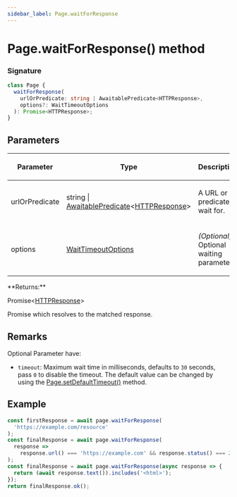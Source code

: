 ```yaml
---
sidebar_label: Page.waitForResponse
---
```


# Page.waitForResponse() method

### Signature

```typescript
class Page {
  waitForResponse(
    urlOrPredicate: string | AwaitablePredicate<HTTPResponse>,
    options?: WaitTimeoutOptions
  ): Promise<HTTPResponse>;
}
```

## Parameters

<table><thead><tr><th>

Parameter

</th><th>

Type

</th><th>

Description

</th></tr></thead>
<tbody><tr><td>

urlOrPredicate

</td><td>

string \| [AwaitablePredicate](./puppeteer.awaitablepredicate.md)&lt;[HTTPResponse](./puppeteer.httpresponse.md)&gt;

</td><td>

A URL or predicate to wait for.

</td></tr>
<tr><td>

options

</td><td>

[WaitTimeoutOptions](./puppeteer.waittimeoutoptions.md)

</td><td>

_(Optional)_ Optional waiting parameters

</td></tr>
</tbody></table>
**Returns:**

Promise&lt;[HTTPResponse](./puppeteer.httpresponse.md)&gt;

Promise which resolves to the matched response.

## Remarks

Optional Parameter have:

- `timeout`: Maximum wait time in milliseconds, defaults to `30` seconds, pass `0` to disable the timeout. The default value can be changed by using the [Page.setDefaultTimeout()](./puppeteer.page.setdefaulttimeout.md) method.

## Example

```ts
const firstResponse = await page.waitForResponse(
  'https://example.com/resource'
);
const finalResponse = await page.waitForResponse(
  response =>
    response.url() === 'https://example.com' && response.status() === 200
);
const finalResponse = await page.waitForResponse(async response => {
  return (await response.text()).includes('<html>');
});
return finalResponse.ok();
```
